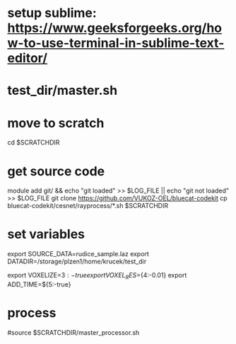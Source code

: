 # setup sublime: https://www.geeksforgeeks.org/how-to-use-terminal-in-sublime-text-editor/

# test_dir/master.sh
# move to scratch
cd $SCRATCHDIR
# get source code
module add git/ && echo "git loaded" >> $LOG_FILE || echo "git not loaded" >> $LOG_FILE
git clone https://github.com/VUKOZ-OEL/bluecat-codekit
cp bluecat-codekit/cesnet/rayprocess/*.sh $SCRATCHDIR

# set variables
export SOURCE_DATA=rudice_sample.laz
export DATADIR=/storage/plzen1/home/krucek/test_dir

export VOXELIZE=${3:-true}
export VOXEL_RES=${4:-0.01}
export ADD_TIME=${5:-true}


# process
#source $SCRATCHDIR/master_processor.sh 

